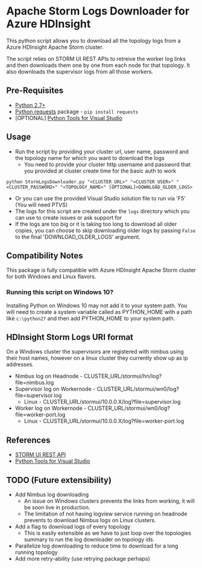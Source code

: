 # Apache Storm Logs Downloader for Azure HDInsight
This python script allows you to download all the topology logs from a Azure HDInsight Apache Storm cluster.

The script relies on STORM UI REST APIs to retreive the worker log links and then downloads them one by one from each node for that topology.
It also downloads the supervisor logs from all those workers.

## Pre-Requisites
* [Python 2.7+](https://www.python.org/)
* [Python requests](https://pypi.python.org/pypi/requests) package - ```pip install requests```
* [OPTIONAL] [Python Tools for Visual Studio](http://microsoft.github.io/PTVS/)

## Usage
* Run the script by providing your cluster url, user name, password and the topology name for which you want to download the logs
  * You need to provide your cluster http username and password that you provided at cluster create time for the basic auth to work
```
python StormLogsDownloader.py "<CLUSTER_URL>" "<CLUSTER_USER>" "<CLUSTER_PASSWORD>" "<TOPOLOGY_NAME>" [OPTIONAL]<DOWNLOAD_OLDER_LOGS>
```
* Or you can use the provided Visual Studio solution file to run via 'F5' (You will need PTVS)
* The logs for this script are created under the ```logs``` directory which you can use to create issues or ask support for
* If the logs are too big or it is taking too long to download all older copies, you can choose to skip downloading older logs by passing ```False``` to the final 'DOWNLOAD_OLDER_LOGS' argument.

## Compatibility Notes
This package is fully compatible with Azure HDInsight Apache Storm cluster for both Windows and Linux flavors.

### Running this script on Windows 10?
Installing Python on Windows 10 may not add it to your system path.
You will need to create a system variable called as PYTHON_HOME with a path like ```c:\python27``` and then add PYTHON_HOME to your system path.

## HDInsight Storm Logs URI format
On a Windows cluster the supervisors are registered with nimbus using their host names, however on a linux cluster they currently show up as ip addresses.

* Nimbus log on Headnode - CLUSTER_URL/stormui/hn/log?file=nimbus.log
* Supervisor log on Workernode - CLUSTER_URL/stormui/wn0/log?file=supervisor.log
  * Linux - CLUSTER_URL/stormui/10.0.0.X/log?file=supervisor.log
* Worker log on Workernode - CLUSTER_URL/stormui/wn0/log?file=worker-port.log
  * Linux - CLUSTER_URL/stormui/10.0.0.X/log?file=worker-port.log

## References
* [STORM UI REST API](https://github.com/apache/storm/blob/master/STORM-UI-REST-API.md)
* [Python Tools for Visual Studio](http://microsoft.github.io/PTVS/)

## TODO (Future extensibility)
* Add Nimbus log downloading
  * An issue on Windows clusters prevents the links from working, it will be soon live in production.
  * The limitation of not having logview service running on headnode prevents to download Nimbus logs on Linux clusters.
* Add a flag to download logs of every topology
  * This is easily extensible as we have to just loop over the topologies summary to run the log downloader on topology ids.
* Parallelize log downloading to reduce time to download for a long running topology
* Add more retry-ability (use retrying package perhaps)